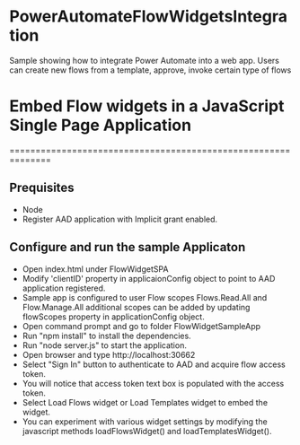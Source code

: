 # PowerAutomateFlowWidgetsIntegration
Sample showing how to integrate Power Automate into a web app. Users can create new flows from a template, approve, invoke certain type of flows

# Embed Flow widgets in a JavaScript Single Page Application
==============================================================

Prequisites
-----------
 * Node
 * Register AAD application with Implicit grant enabled.

 Configure and run the sample Applicaton
 ---------------------------------------
 * Open index.html under FlowWidgetSPA
 * Modify 'clientID' property in applicaionConfig object to point to AAD application registered.
 * Sample app is configured to user Flow scopes Flows.Read.All and Flow.Manage.All additional scopes can be added by updating flowScopes property in applicationConfig object. 
 * Open command prompt and go to folder FlowWidgetSampleApp
 * Run "npm install" to install the dependencies.
 * Run "node server.js" to start the application.
 * Open browser and type http://localhost:30662
 * Select "Sign In" button to authenticate to AAD and acquire flow access token.
 * You will notice that access token text box is populated with the access token. 
 * Select Load Flows widget or Load Templates widget to embed the widget.
 * You can experiment with various widget settings by modifying the javascript methods loadFlowsWidget() and loadTemplatesWidget().

